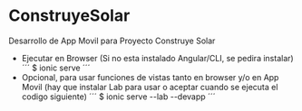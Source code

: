 # ConstruyeSolar
Desarrollo de App Movil para Proyecto Construye Solar

- Ejecutar en Browser (Si no esta instalado Angular/CLI, se pedira instalar)
´´´
$ ionic serve 
´´´
- Opcional, para usar funciones de vistas tanto en browser y/o en App Movil (hay que instalar Lab para usar o aceptar cuando se ejecuta el codigo siguiente)
´´´
$ ionic serve --lab --devapp
´´´
